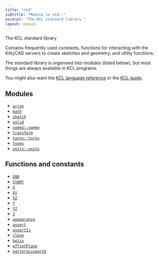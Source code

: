```yaml
---
title: "std"
subtitle: "Module in std::"
excerpt: "The KCL standard library "
layout: manual
---
```


The KCL standard library 

Contains frequently used constants, functions for interacting with the KittyCAD servers to create sketches and geometry, and utility functions. 

The standard library is organised into modules (listed below), but most things are always available in KCL programs. 

You might also want the [KCL language reference](/docs/kcl-lang) or the [KCL guide](https://zoo.dev/docs/kcl-book/intro.html). 

## Modules

* [`array`](/docs/kcl-std/modules/std-array)
* [`math`](/docs/kcl-std/modules/std-math)
* [`sketch`](/docs/kcl-std/modules/std-sketch)
* [`solid`](/docs/kcl-std/modules/std-solid)
* [`sweep::sweep`](/docs/kcl-std/modules/std-sweep)
* [`transform`](/docs/kcl-std/modules/std-transform)
* [`turns::turns`](/docs/kcl-std/modules/std-turns)
* [`types`](/docs/kcl-std/modules/std-types)
* [`units::units`](/docs/kcl-std/modules/std-units)

## Functions and constants

* [`END`](/docs/kcl-std/consts/std-END)
* [`START`](/docs/kcl-std/consts/std-START)
* [`X`](/docs/kcl-std/consts/std-X)
* [`XY`](/docs/kcl-std/consts/std-XY)
* [`XZ`](/docs/kcl-std/consts/std-XZ)
* [`Y`](/docs/kcl-std/consts/std-Y)
* [`YZ`](/docs/kcl-std/consts/std-YZ)
* [`Z`](/docs/kcl-std/consts/std-Z)
* [`appearance`](/docs/kcl-std/appearance)
* [`assert`](/docs/kcl-std/assert)
* [`assertIs`](/docs/kcl-std/assertIs)
* [`clone`](/docs/kcl-std/functions/std-clone)
* [`helix`](/docs/kcl-std/functions/std-helix)
* [`offsetPlane`](/docs/kcl-std/functions/std-offsetPlane)
* [`patternLinear2d`](/docs/kcl-std/patternLinear2d)

